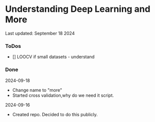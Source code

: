 # Understanding Deep Learning and More

Last updated: September 18 2024

### ToDos
- [] LOOCV if small datasets - understand


### Done

2024-09-18
- Change name to "more"
- Started cross validation,why do we need it script.
  
2024-09-16
- Created repo. Decided to do this publicly.

